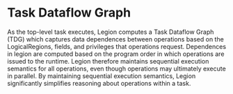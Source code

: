 # Task Dataflow Graph

As the top-level task executes, Legion computes a Task Dataflow Graph (TDG) which captures data dependences
between operations based on the LogicalRegions, fields, and privileges that operations request.
Dependences in legion are computed based on the program order in which operations are issued to the runtime.
Legion therefore maintains sequential execution semantics for all operations, even though operations may
ultimately execute in parallel.
By maintaining sequential execution semantics, Legion significantly simplifies reasoning about operations within a task.
